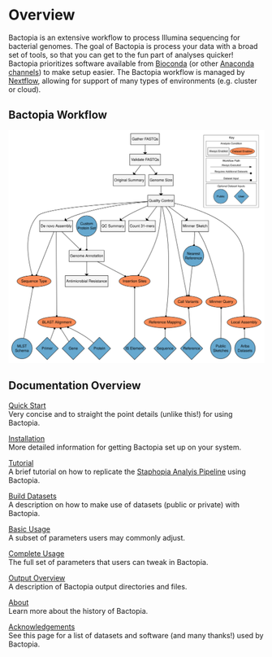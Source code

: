 # Overview

Bactopia is an extensive workflow to process Illumina sequencing for bacterial genomes. The goal of Bactopia is process your data with a broad set of tools, so that you can get to the fun part of analyses quicker! Bactopia prioritizes software available from [Bioconda](https://bioconda.github.io/) (or other
[Anaconda channels](https://anaconda.org/)) to make setup easier. The Bactopia workflow is managed by [Nextflow](https://www.nextflow.io/), allowing for support of many types of environments (e.g. cluster or cloud).

## Bactopia Workflow
![Bactopia Workflow](data/bactopia-workflow.png)

## Documentation Overview
[Quick Start](quick-start.md)  
Very concise and to straight the point details (unlike this!) for using Bactopia.  

[Installation](installation.md)  
More detailed information for getting Bactopia set up on your system.

[Tutorial](tutorial.md)  
A brief tutorial on how to replicate the [Staphopia Analyis Pipeline](https://staphopia.emory.edu) using Bactopia.

[Build Datasets](datasets.md)  
A description on how to make use of datasets (public or private) with Bactopia.

[Basic Usage](usage-basic.md)  
A subset of parameters users may commonly adjust.

[Complete Usage](usage-complete.md)  
The full set of parameters that users can tweak in Bactopia.

[Output Overview](output-overview.md)  
A description of Bactopia output directories and files.

<!--
TODO 
[Examples](examples.md)  
A few examples of things to do with Bactopia.

[FAQ](faq.md)  
A list of common questions we've been asked.
-->

[About](about.md)  
Learn more about the history of Bactopia.

[Acknowledgements](acknowledgements.md)  
See this page for a list of datasets and software (and many thanks!) used by Bactopia.
